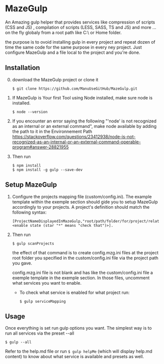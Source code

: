 # MazeGulp
An Amazing gulp helper that provides services like compression of scripts (CSS and JS) , compilation of scripts (LESS, SASS, TS and JS) and more ... on the fly globaly from a root path like C:\ or Home folder.

the purpose is to ovoid installing gulp in every project and repeat dozen of time the same code for the same purpose in every ney project. Just configure MazeGulp and a file local to the project and you're done.

## Installation

0. download the MazeGulp project or clone it
    ```
    $ git clone https://github.com/ManuUseGitHub/MazeGulp.git
    ```

1. If MazeGulp is Your first Tool using Node installed, make sure node is installed.
    ```
    $ node --version
    ```
2. If you encounter an error saying the following "'node' is not recognized as an internal or an external command", make node available by adding the path to it in the Environnement Path 
    https://stackoverflow.com/questions/23412938/node-is-not-recognized-as-an-internal-or-an-external-command-operable-program#answer-28821955
3.  Then run
    ```
    $ npm install
    $ npm install -g gulp --save-dev
    ```
    
## Setup MazeGulp

1. Configure the projects mapping file (custom/config.ini). 
    The example template within the exemple section should gide you to setup MazeGulp accordingly to your projects.
    A project's definition should match the following syntax: 
    ```
    [ProjectNameDisplayedInMazeGulp,"root/path/folder/for/project/relative/to/MazeGulp",<enable state (star "*" means "check that")>]. 
    ```

2. Then run
    ```
    $ gulp scanProjects
    ```
    the effect of that command is to create config.mzg.ini files at the project root folder you specified in the custom/config.ini file via the project path you gave.

    config.mzg.ini file is not blank and has like the custom/config.ini file a exemple template in the exemple section.
    In those files, uncomment what services you want to enable.

    - To check what service is enabled for what project run:
        ```
        $ gulp serviceMapping    
        ```
    
## Usage
Once everything is set run gulp options you want. The simplest way is to run all services via the preset --all
```
$ gulp --all
```
Refer to the help.md file or run ```$ gulp helpMe``` (which will display help.md content) to know about what service is available and presets as well.
